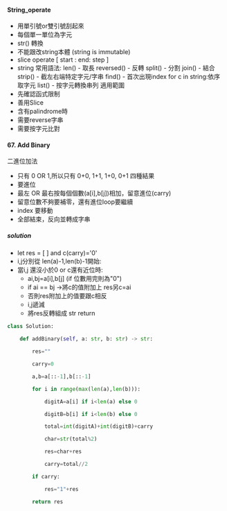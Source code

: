 #### String_operate
- 用單引號or雙引號刮起來
- 每個單一單位為字元
- str() 轉換
- 不能跟改string本體 (string is immutable)
- slice operate
	[ start : end: step ]
- string 常用語法:
	len() - 取長
	reversed() - 反轉
	split() - 分割
	join() - 結合
	strip() - 截左右端特定字元/字串
	find() - 首次出現index
	for c in string:依序取字元
	list() - 按字元轉換串列
適用範圍
 - 先確認函式限制
 - 善用Slice
 - 含有palindrome時
 - 需要reverse字串
 - 需要按字元比對
 #### 67. Add Binary
 二進位加法
 - 只有 0 OR 1,所以只有 0+0, 1+1, 1+0, 0+1 四種結果
 - 要進位
 - 最左 OR 最右按每個個數(a[i],b[j])相加，留意進位(carry)
 - 留意位數不夠要補零，還有進位loop要繼續
 - index 要移動
 - 全部結束，反向並轉成字串
 #####  solution
 - let  res = [ ] and c(carry)='0'
- i,j分別從 len(a)-1,len(b)-1開始:
- 當i,j 還沒小於0 or c還有近位時:
	-  ai,bj=a[i],b[j] (if 位數用完則為"0")
	- if ai == bj ->將c的值附加上 res另c=ai
	- 否則res附加上的值要跟c相反
	- i,j遞減
	- 將res反轉組成 str return
```python
class Solution:

    def addBinary(self, a: str, b: str) -> str:

        res=""

        carry=0

        a,b=a[::-1],b[::-1]

        for i in range(max(len(a),len(b))):

            digitA=a[i] if i<len(a) else 0

            digitB=b[i] if i<len(b) else 0

            total=int(digitA)+int(digitB)+carry

            char=str(total%2)

            res=char+res

            carry=total//2

        if carry:

            res="1"+res

        return res
```
